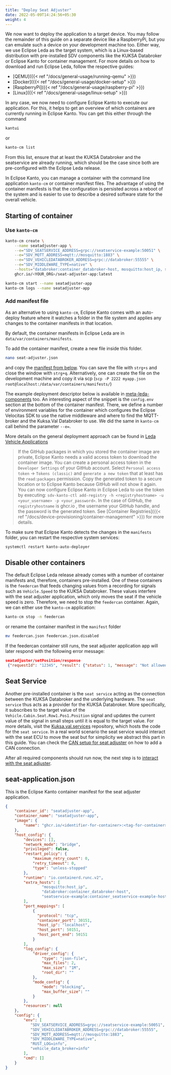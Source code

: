 ```yaml
---
title: "Deploy Seat Adjuster"
date: 2022-05-09T14:24:56+05:30
weight: 4
---
```


We now want to deploy the application to a target device.
You may follow the remainder of this guide on a separate device like a RaspberryPi, but you can emulate such a device on your development machine too.
Either way, we use Eclipse Leda as the target system, which is a Linux-based distribution with pre-installed SDV components like the KUKSA Databroker
or Eclipse Kanto for container management. For more details on how to download and run Eclipse Leda, follow the respective guides:

- [QEMU]({{< ref "/docs/general-usage/running-qemu" >}})
- [Docker]({{< ref "/docs/general-usage/docker-setup" >}})
- [RaspberryPi]({{< ref "/docs/general-usage/raspberry-pi" >}})
- [Linux]({{< ref "/docs/general-usage/linux-setup" >}})

In any case, we now need to configure Eclipse Kanto to execute our application.
For this, it helps to get an overview of which containers are currently running in Eclipse Kanto. You can get this either through the command

```bash
kantui
```

or

```bash
kanto-cm list
```

From this list, ensure that at least the KUKSA Databroker and the seatservice are already running, which should be the case since both are pre-configured
with the Eclipse Leda release.

In Eclipse Kanto, you can manage a container with the command line application `kanto-cm` or container manifest files.
The advantage of using the container manifests is that the configuration is persisted across a reboot of the system and is easier to use
to describe a desired software state for the overall vehicle.

## Starting of container

### Use `kanto-cm`

```bash
kanto-cm create \
    --name seatadjuster-app \
    --e="SDV_SEATSERVICE_ADDRESS=grpc://seatservice-example:50051" \
    --e="SDV_MQTT_ADDRESS=mqtt://mosquitto:1883" \
    --e="SDV_VEHICLEDATABROKER_ADDRESS=grpc://databroker:55555" \
    --e="SDV_MIDDLEWARE_TYPE=native" \
    --hosts="databroker:container_databroker-host, mosquitto:host_ip, seatservice-example:container_seatservice-example-host" \
    ghcr.io/<YOUR_ORG>/seat-adjuster-app:latest

kanto-cm start --name seatadjuster-app
kanto-cm logs --name seatadjuster-app
```

### Add manifest file

As an alternative to using `kanto-cm`, Eclipse Kanto comes with an auto-deploy feature where it watches a folder in the file system and applies any changes
to the container manifests in that location.

By default, the container manifests in Eclipse Leda are in `data/var/containers/manifests`.

To add the container manifest, create a new file inside this folder.

```bash
nano seat-adjuster.json
```

and copy the [manifest from below](#seat-applicationjson). You can save the file with `strg+s` and close the window with `strg+q`.
Alternatively, one can create the file on the development machine and copy it via scp (`scp -P 2222 myapp.json root@localhost:/data/var/containers/manifests/`)

The example deployment descriptor below is available in
[meta-leda-components](https://github.com/eclipse-leda/meta-leda/blob/main/meta-leda-components/recipes-sdv/eclipse-leda/kanto-containers/example/seatadjuster-app.json.disabled)
too.
An interesting aspect of the snippet is the `config.env` section at the bottom of the container manifest.
There, we define a number of environment variables for the container
which configures the Eclipse Velocitas SDK to use the native middleware and where to find the MQTT-broker and the Kuksa.Val Databroker to use.
We did the same in `kanto-cm` call behind the parameter `--e=`.

More details on the general deployment approach can be found in [Leda Vehicle Applications](/leda/docs/app-deployment/velocitas/)

> If the GitHub packages in which you stored the container image are private, Eclipse Kanto needs a valid access token to download the container image.
You can create a personal access token in the `Developer Settings` of your GitHub account. Select `Personal access token` -> `Tokens (classic)`
and `generate a new token` that at least has the `read:packages` permission. Copy the generated token to a secure location or to Eclipse Kanto
because GitHub will not show it again.
You can now configure Eclipse Kanto in Eclipse Leda to use the token by executing:
`sdv-kanto-ctl add-registry -h <registryhostname> -u <your_username> -p <your_password>`. In the case of GitHub, the `registryhostname` is ghcr.io
, the username your GitHub handle, and the password is the generated token.
See [Container Registries]({{< ref "/docs/device-provisioning/container-management" >}}) for more details.

To make sure that Eclipse Kanto detects the changes in the `manifests` folder, you can restart the respective system services:

```bash
systemctl restart kanto-auto-deployer
```

## Disable other containers

The default Eclipse Leda release already comes with a number of container manifests and, therefore, containers pre-installed.
One of these containers is the `feedercan` that feeds changing values from a recording for signals such as `Vehicle.Speed` to the KUKSA Databroker.
These values interfere with the seat adjuster application, which only moves the seat if the vehicle speed is zero. Therefore, we need to stop the `feedercan` container.
Again, we can either use the `kanto-cm` application:

```bash
kanto-cm stop -n feedercan
```

or rename the container manifest in the `manifest` folder

```bash
mv feedercan.json feedercan.json.disabled
```

If the feedercan container still runs, the seat adjuster application app will later respond with the following error message:

```json
seatadjuster/setPosition/response
 {"requestId": "12345", "result": {"status": 1, "message": "Not allowed to move seat because vehicle speed is 9.0 and not 0"}}
```

## Seat Service

Another pre-installed container is the `seat service` acting as the connection between the KUKSA Databroker and the underlying hardware.
The `seat service` thus acts as a provider for the KUKSA Databroker.
More specifically, it subscribes to the target value of the `Vehicle.Cabin.Seat.Row1.Pos1.Position` signal and updates the current value of the signal
in small steps until it is equal to the target value.
For more details, visit the [Kuksa.val.services](https://github.com/eclipse/kuksa.val.services/tree/main/seat_service) repository,
which hosts the code for the `seat service`. In a real world scenario the seat service would interact with the seat ECU to move the seat
but for simplicity we abstract this part in this guide. You can check the [CAN setup for seat adjuster](../can-seat-adjuster) on how to add a CAN connection.

After all required components should run now, the next step is to [interact with the seat adjuster](../interact-seat-adjuster).

## seat-application.json

This is the Eclipse Kanto container manifest for the seat adjuster application.

```json
{
    "container_id": "seatadjuster-app",
    "container_name": "seatadjuster-app",
    "image": {
        "name": "ghcr.io/<identifier-for-container>:<tag-for-container>"
    },
    "host_config": {
        "devices": [],
        "network_mode": "bridge",
        "privileged": false,
        "restart_policy": {
            "maximum_retry_count": 0,
            "retry_timeout": 0,
            "type": "unless-stopped"
        },
        "runtime": "io.containerd.runc.v2",
        "extra_hosts": [        
                "mosquitto:host_ip",
                "databroker:container_databroker-host",
                "seatservice-example:container_seatservice-example-host"
        ],
        "port_mappings": [
            {
              "protocol": "tcp",
              "container_port": 30151,
              "host_ip": "localhost",
              "host_port": 50151,
              "host_port_end": 50151
            }
        ],
        "log_config": {
            "driver_config": {
                "type": "json-file",
                "max_files": 2,
                "max_size": "1M",
                "root_dir": ""
            },
            "mode_config": {
                "mode": "blocking",
                "max_buffer_size": ""
            }
        },
        "resources": null
    },
    "config": {
        "env": [
           "SDV_SEATSERVICE_ADDRESS=grpc://seatservice-example:50051",
           "SDV_VEHICLEDATABROKER_ADDRESS=grpc://databroker:55555",
           "SDV_MQTT_ADDRESS=mqtt://mosquitto:1883",
           "SDV_MIDDLEWARE_TYPE=native",
           "RUST_LOG=info",
           "vehicle_data_broker=info"
        ],
        "cmd": []
    }
}
```
